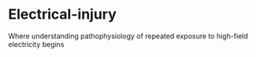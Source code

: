 # Electrical-injury
Where understanding pathophysiology of repeated exposure to high-field electricity begins 
